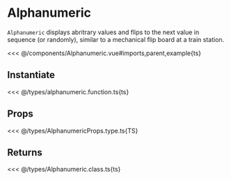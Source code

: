 <script setup lang="ts">
import Alphanumeric from '../components/Alphanumeric.vue';
</script>

# Alphanumeric

`Alphanumeric` displays abritrary values and flips to the next value in sequence (or randomly), similar to a mechanical flip board at a train station.

<Alphanumeric />

<<< @/components/Alphanumeric.vue#imports,parent,example{ts}

## Instantiate

<<< @/types/alphanumeric.function.ts{ts}

## Props

<<< @/types/AlphanumericProps.type.ts{TS}

## Returns

<<< @/types/Alphanumeric.class.ts{ts}
